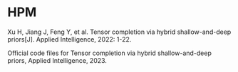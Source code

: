 # HPM
Xu H, Jiang J, Feng Y, et al. Tensor completion via hybrid shallow-and-deep priors[J]. Applied Intelligence, 2022: 1-22.

Official code files for Tensor completion via hybrid shallow-and-deep priors, Applied Intelligence, 2023.
